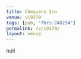 ```yaml
---
title: Chequers Inn
venue: v19379
tags: [pub, "fhrs:248234"]
permalink: /v/19379/
layout: venue
---
```

null